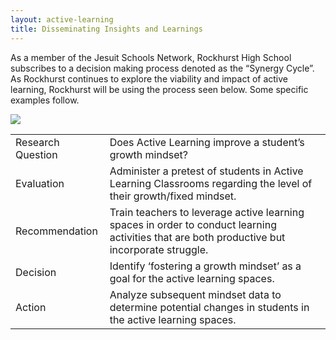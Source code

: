 ```yaml
---
layout: active-learning
title: Disseminating Insights and Learnings
---
```

As a member of the Jesuit Schools Network, Rockhurst High School subscribes to a decision making process denoted as the “Synergy Cycle”. As Rockhurst continues to explore the viability and impact of active learning, Rockhurst will be using the process seen below. Some specific examples follow.

<div class="flex-wrapper-no-magnifique">
  <img src="{{ site.baseurl }}/img/activelearning/disseminating-insights-and-learnings.jpg">
</div>

<table id="tbl-active-learning-disseminating">
  <tr>
    <td>Research Question</td>
    <td>Does Active Learning improve a student’s growth mindset?</td>
  </tr>
  <tr>
    <td>Evaluation</td>
    <td>Administer a pretest of students in Active Learning Classrooms regarding the level of their growth/fixed mindset.</td>
  </tr>
  <tr>
    <td>Recommendation</td>
    <td>Train teachers to leverage active learning spaces in order to conduct learning activities that are both productive but incorporate struggle.</td>
  </tr>
  <tr>
    <td>Decision</td>
    <td>Identify ‘fostering a growth mindset’ as a goal for the active learning spaces.</td>
  </tr>
  <tr>
    <td>Action</td>
    <td>Analyze subsequent mindset data to determine potential changes in students in the active learning spaces.</td>
  </tr>
</table>